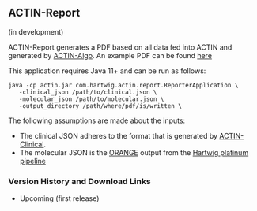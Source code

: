 ## ACTIN-Report

(in development)

ACTIN-Report generates a PDF based on all data fed into ACTIN and generated by [ACTIN-Algo](../algo/README.md).
An example PDF can be found [here](src/main/resources/example.actin.pdf)

This application requires Java 11+ and can be run as follows: 

```
java -cp actin.jar com.hartwig.actin.report.ReporterApplication \
   -clinical_json /path/to/clinical.json \
   -molecular_json /path/to/molecular.json \
   -output_directory /path/where/pdf/is/written \
```

The following assumptions are made about the inputs:
 - The clinical JSON adheres to the format that is generated by [ACTIN-Clinical](../clinical/README.md).
 - The molecular JSON is the [ORANGE](https://github.com/hartwigmedical/hmftools/blob/master/orange/README.md) 
 output from the [Hartwig platinum pipeline](https://github.com/hartwigmedical/platinum)
 
### Version History and Download Links
 - Upcoming (first release) 
